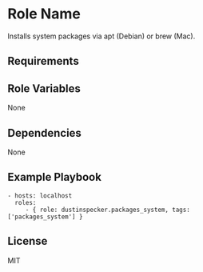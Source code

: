 Role Name
=========

Installs system packages via apt (Debian) or brew (Mac).

Requirements
------------

Role Variables
--------------

None

Dependencies
------------

None

Example Playbook
----------------

    - hosts: localhost
      roles:
         - { role: dustinspecker.packages_system, tags: ['packages_system'] }

License
-------

MIT
